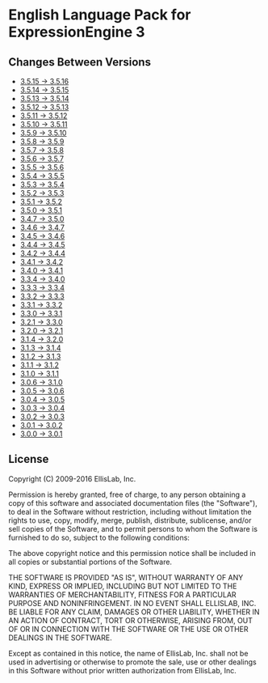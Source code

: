 English Language Pack for ExpressionEngine 3
============================================

Changes Between Versions
------------------------

- [3.5.15 → 3.5.16](https://github.com/EllisLab/EE-Language-English/compare/3.5.15...3.5.16)
- [3.5.14 → 3.5.15](https://github.com/EllisLab/EE-Language-English/compare/3.5.14...3.5.15)
- [3.5.13 → 3.5.14](https://github.com/EllisLab/EE-Language-English/compare/3.5.13...3.5.14)
- [3.5.12 → 3.5.13](https://github.com/EllisLab/EE-Language-English/compare/3.5.12...3.5.13)
- [3.5.11 → 3.5.12](https://github.com/EllisLab/EE-Language-English/compare/3.5.11...3.5.12)
- [3.5.10 → 3.5.11](https://github.com/EllisLab/EE-Language-English/compare/3.5.10...3.5.11)
- [3.5.9 → 3.5.10](https://github.com/EllisLab/EE-Language-English/compare/3.5.9...3.5.10)
- [3.5.8 → 3.5.9](https://github.com/EllisLab/EE-Language-English/compare/3.5.8...3.5.9)
- [3.5.7 → 3.5.8](https://github.com/EllisLab/EE-Language-English/commit/af6a8d454d3b159f89562070ddea4872ffc63af1)
- [3.5.6 → 3.5.7](https://github.com/EllisLab/EE-Language-English/compare/3.5.6...3.5.7)
- [3.5.5 → 3.5.6](https://github.com/EllisLab/EE-Language-English/compare/3.5.5...3.5.6)
- [3.5.4 → 3.5.5](https://github.com/EllisLab/EE-Language-English/compare/3.5.4...3.5.5)
- [3.5.3 → 3.5.4](https://github.com/EllisLab/EE-Language-English/compare/3.5.3...3.5.4)
- [3.5.2 → 3.5.3](https://github.com/EllisLab/EE-Language-English/compare/3.5.2...3.5.3)
- [3.5.1 → 3.5.2](https://github.com/EllisLab/EE-Language-English/compare/3.5.1...3.5.2)
- [3.5.0 → 3.5.1](https://github.com/EllisLab/EE-Language-English/compare/3.5.0...3.5.1)
- [3.4.7 → 3.5.0](https://github.com/EllisLab/EE-Language-English/compare/3.4.7...3.5.0)
- [3.4.6 → 3.4.7](https://github.com/EllisLab/EE-Language-English/compare/3.4.6...3.4.7)
- [3.4.5 → 3.4.6](https://github.com/EllisLab/EE-Language-English/compare/3.4.5...3.4.6)
- [3.4.4 → 3.4.5](https://github.com/EllisLab/EE-Language-English/compare/3.4.4...3.4.5)
- [3.4.2 → 3.4.4](https://github.com/EllisLab/EE-Language-English/compare/3.4.2...3.4.4)
- [3.4.1 → 3.4.2](https://github.com/EllisLab/EE-Language-English/compare/3.4.1...3.4.2)
- [3.4.0 → 3.4.1](https://github.com/EllisLab/EE-Language-English/compare/3.4.0...3.4.1)
- [3.3.4 → 3.4.0](https://github.com/EllisLab/EE-Language-English/compare/3.3.4...3.4.0)
- [3.3.3 → 3.3.4](https://github.com/EllisLab/EE-Language-English/compare/3.3.3...3.3.4)
- [3.3.2 → 3.3.3](https://github.com/EllisLab/EE-Language-English/compare/3.3.2...3.3.3)
- [3.3.1 → 3.3.2](https://github.com/EllisLab/EE-Language-English/compare/3.3.1...3.3.2)
- [3.3.0 → 3.3.1](https://github.com/EllisLab/EE-Language-English/compare/3.3.0...3.3.1)
- [3.2.1 → 3.3.0](https://github.com/EllisLab/EE-Language-English/compare/3.2.1...3.3.0)
- [3.2.0 → 3.2.1](https://github.com/EllisLab/EE-Language-English/compare/3.2.0...3.2.1)
- [3.1.4 → 3.2.0](https://github.com/EllisLab/EE-Language-English/compare/3.1.4...3.2.0)
- [3.1.3 → 3.1.4](https://github.com/EllisLab/EE-Language-English/compare/3.1.3...3.1.4)
- [3.1.2 → 3.1.3](https://github.com/EllisLab/EE-Language-English/compare/3.1.2...3.1.3)
- [3.1.1 → 3.1.2](https://github.com/EllisLab/EE-Language-English/compare/3.1.1...3.1.2)
- [3.1.0 → 3.1.1](https://github.com/EllisLab/EE-Language-English/compare/3.1.0...3.1.1)
- [3.0.6 → 3.1.0](https://github.com/EllisLab/EE-Language-English/compare/3.0.6...3.1.0)
- [3.0.5 → 3.0.6](https://github.com/EllisLab/EE-Language-English/compare/3.0.5...3.0.6)
- [3.0.4 → 3.0.5](https://github.com/EllisLab/EE-Language-English/compare/3.0.4...3.0.5)
- [3.0.3 → 3.0.4](https://github.com/EllisLab/EE-Language-English/compare/3.0.3...3.0.4)
- [3.0.2 → 3.0.3](https://github.com/EllisLab/EE-Language-English/compare/3.0.2...3.0.3)
- [3.0.1 → 3.0.2](https://github.com/EllisLab/EE-Language-English/compare/3.0.1...3.0.2)
- [3.0.0 → 3.0.1](https://github.com/EllisLab/EE-Language-English/compare/3.0.0...3.0.1)

License
-------

Copyright (C) 2009-2016 EllisLab, Inc.

Permission is hereby granted, free of charge, to any person obtaining a copy
of this software and associated documentation files (the "Software"), to deal
in the Software without restriction, including without limitation the rights
to use, copy, modify, merge, publish, distribute, sublicense, and/or sell
copies of the Software, and to permit persons to whom the Software is
furnished to do so, subject to the following conditions:

The above copyright notice and this permission notice shall be included in
all copies or substantial portions of the Software.

THE SOFTWARE IS PROVIDED "AS IS", WITHOUT WARRANTY OF ANY KIND, EXPRESS OR
IMPLIED, INCLUDING BUT NOT LIMITED TO THE WARRANTIES OF MERCHANTABILITY,
FITNESS FOR A PARTICULAR PURPOSE AND NONINFRINGEMENT. IN NO EVENT SHALL
ELLISLAB, INC. BE LIABLE FOR ANY CLAIM, DAMAGES OR OTHER LIABILITY, WHETHER
IN AN ACTION OF CONTRACT, TORT OR OTHERWISE, ARISING FROM, OUT OF OR IN
CONNECTION WITH THE SOFTWARE OR THE USE OR OTHER DEALINGS IN THE SOFTWARE.

Except as contained in this notice, the name of EllisLab, Inc. shall not be
used in advertising or otherwise to promote the sale, use or other dealings
in this Software without prior written authorization from EllisLab, Inc.
